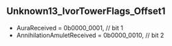 ## Unknown13_IvorTowerFlags_Offset1

* AuraReceived = 0b0000_0001, // bit 1
* AnnihilationAmuletReceived = 0b0000_0010, // bit 2